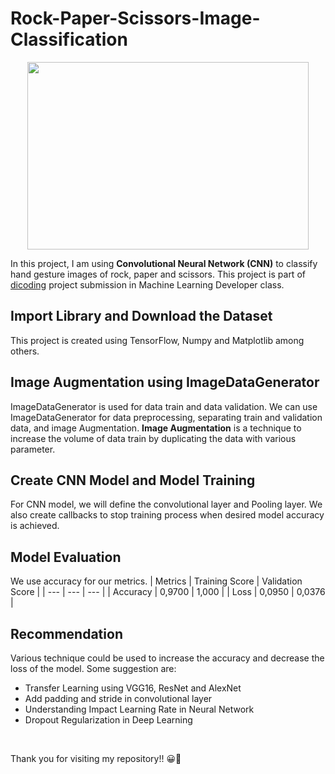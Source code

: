 # Rock-Paper-Scissors-Image-Classification

<p align="center">
  <img src="https://drive.google.com/uc?export=view&id=1BEeFoD9iC3PcokE3W8DsUZ_lmKnB_kKK" width="450" height="300" />

In this project, I am using **Convolutional Neural Network (CNN)** to classify hand gesture images of rock, paper and scissors.
This project is part of [dicoding](dicoding.com) project submission in Machine Learning Developer class.

## Import Library and Download the Dataset
This project is created using TensorFlow, Numpy and Matplotlib among others. <br>

## Image Augmentation using ImageDataGenerator
ImageDataGenerator is used for data train and data validation. We can use ImageDataGenerator for data preprocessing, separating train and validation data, and image Augmentation. **Image Augmentation** is a technique to increase the volume of data train by duplicating the data with various parameter.

## Create CNN Model and Model Training
For CNN model, we will define the convolutional layer and Pooling layer. We also create callbacks to stop training process when desired model accuracy is achieved.

## Model Evaluation
We use accuracy for our metrics. 
| Metrics | Training Score | Validation Score |
| --- | --- | --- |
| Accuracy | 0,9700 | 1,000 |
| Loss | 0,0950 | 0,0376 |

## Recommendation
Various technique could be used to increase the accuracy and decrease the loss of the model. Some suggestion are:
- Transfer Learning using VGG16, ResNet and AlexNet
- Add padding and stride in convolutional layer
- Understanding Impact Learning Rate in Neural Network
- Dropout Regularization in Deep Learning

<br>

Thank you for visiting my repository!! 😀🙌
